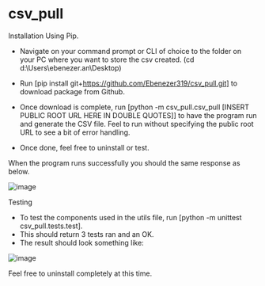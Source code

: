 # csv_pull

Installation Using Pip.
- Navigate on your command prompt or CLI of choice to the folder on your PC where you want to store the csv created. (cd d:\Users\ebenezer.an\Desktop)
- Run [pip install git+https://github.com/Ebenezer319/csv_pull.git] to download package from Github.   
- Once download is complete, run [python -m csv_pull.csv_pull [INSERT PUBLIC ROOT URL HERE IN DOUBLE QUOTES]] to have the program run and generate the CSV file. Feel to run without specifying the public root URL to see a bit of error handling.

- Once done, feel free to uninstall or test.  

When the program runs successfully you should the same response as below.

![image](https://user-images.githubusercontent.com/42072200/127406390-9c74878a-7962-4aa5-bc0e-7d343930bc9d.png)


Testing
- To test the components used in the utils file, run [python -m unittest csv_pull.tests.test]. 
- This should return 3 tests ran and an OK.
- The result should look something like:

![image](https://user-images.githubusercontent.com/42072200/127406739-41dbe5cf-be54-4ecd-9b9b-c5d2237e7ddf.png)

Feel free to uninstall completely at this time. 
